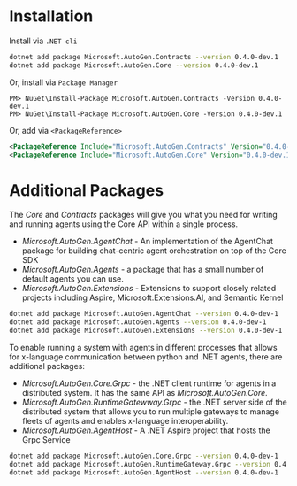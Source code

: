 # Installation

Install via `.NET cli`

```sh
dotnet add package Microsoft.AutoGen.Contracts --version 0.4.0-dev.1
dotnet add package Microsoft.AutoGen.Core --version 0.4.0-dev.1
```

Or, install via `Package Manager`

```pwsh
PM> NuGet\Install-Package Microsoft.AutoGen.Contracts -Version 0.4.0-dev.1
PM> NuGet\Install-Package Microsoft.AutoGen.Core -Version 0.4.0-dev.1
```

Or, add via `<PackageReference>`

```xml
<PackageReference Include="Microsoft.AutoGen.Contracts" Version="0.4.0-dev.1" />
<PackageReference Include="Microsoft.AutoGen.Core" Version="0.4.0-dev.1" />
```

# Additional Packages

The *Core* and *Contracts* packages will give you what you need for writing and running agents using the Core API within a single process. 

- *Microsoft.AutoGen.AgentChat* - An implementation of the AgentChat package for building chat-centric agent orchestration on top of the Core SDK
- *Microsoft.AutoGen.Agents* - a package that has a small number of default agents you can use. 
- *Microsoft.AutoGen.Extensions* - Extensions to support closely related projects including Aspire, Microsoft.Extensions.AI, and Semantic Kernel

```sh
dotnet add package Microsoft.AutoGen.AgentChat --version 0.4.0-dev-1
dotnet add package Microsoft.AutoGen.Agents --version 0.4.0-dev-1
dotnet add package Microsoft.AutoGen.Extensions --version 0.4.0-dev-1
```

To enable running a system with agents in different processes that allows for x-language communication between python and .NET agents, there are additional packages:

- *Microsoft.AutoGen.Core.Grpc* - the .NET client runtime for agents in a distributed system. It has the same API as *Microsoft.AutoGen.Core*. 
- *Microsoft.AutoGen.RuntimeGatewway.Grpc* - the .NET server side of the distributed system that allows you to run multiple gateways to manage fleets of agents and enables x-language interoperability. 
- *Microsoft.AutoGen.AgentHost* - A .NET Aspire project that hosts the Grpc Service

```sh
dotnet add package Microsoft.AutoGen.Core.Grpc --version 0.4.0-dev-1
dotnet add package Microsoft.AutoGen.RuntimeGateway.Grpc --version 0.4.0-dev-1
dotnet add package Microsoft.AutoGen.AgentHost --version 0.4.0-dev-1
```